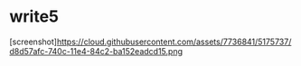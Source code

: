 write5
======
[screenshot]https://cloud.githubusercontent.com/assets/7736841/5175737/d8d57afc-740c-11e4-84c2-ba152eadcd15.png
